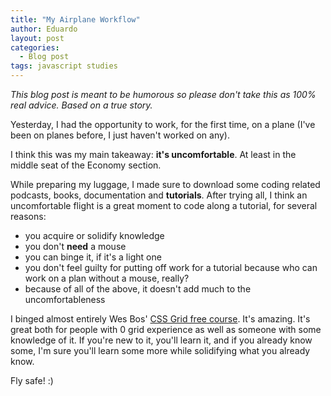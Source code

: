 ```yaml
---
title: "My Airplane Workflow"
author: Eduardo
layout: post
categories:
  - Blog post
tags: javascript studies
---
```

*This blog post is meant to be humorous so please don't take this as 100% real advice. Based on a true story.*

Yesterday, I had the opportunity to work, for the first time, on a plane (I've been on planes before, I just haven't worked on any).

I think this was my main takeaway: **it's uncomfortable**. At least in the middle seat of the Economy section.

While preparing my luggage, I made sure to download some coding related podcasts, books, documentation and **tutorials**. After trying all, I think an uncomfortable flight is a great moment to code along a tutorial, for several reasons:
- you acquire or solidify knowledge
- you don't **need** a mouse
- you can binge it, if it's a light one
- you don't feel guilty for putting off work for a tutorial because who can work on a plan without a mouse, really?
- because of all of the above, it doesn't add much to the uncomfortableness

I binged almost entirely Wes Bos' [CSS Grid free course](https://cssgrid.io/). It's amazing. It's great both for people with 0 grid experience as well as someone with some knowledge of it. If you're new to it, you'll learn it, and if you already know some, I'm sure you'll learn some more while solidifying what you already know.

Fly safe! :)
